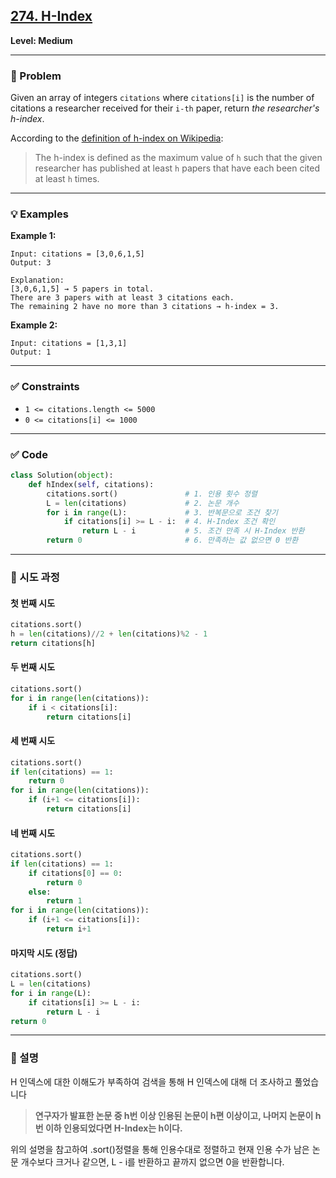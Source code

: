 ## [274. H-Index](https://leetcode.com/problems/h-index/?envType=study-plan-v2&envId=top-interview-150)

**Level: Medium**

---

### 📝 Problem

Given an array of integers `citations` where `citations[i]` is the number of citations a researcher received for their `i-th` paper, return *the researcher's h-index*.

According to the [definition of h-index on Wikipedia](https://en.wikipedia.org/wiki/H-index):
> The h-index is defined as the maximum value of `h` such that the given researcher has published at least `h` papers that have each been cited at least `h` times.

---

### 💡 Examples

**Example 1:**
```text
Input: citations = [3,0,6,1,5]
Output: 3

Explanation: 
[3,0,6,1,5] → 5 papers in total.
There are 3 papers with at least 3 citations each.
The remaining 2 have no more than 3 citations → h-index = 3.
```

**Example 2:**
```text
Input: citations = [1,3,1]
Output: 1
```

---

### ✅ Constraints
- `1 <= citations.length <= 5000`
- `0 <= citations[i] <= 1000`

---

### ✅ Code

```python
class Solution(object):
    def hIndex(self, citations):
        citations.sort()               # 1. 인용 횟수 정렬
        L = len(citations)             # 2. 논문 개수
        for i in range(L):             # 3. 반복문으로 조건 찾기
            if citations[i] >= L - i:  # 4. H-Index 조건 확인
                return L - i           # 5. 조건 만족 시 H-Index 반환
        return 0                       # 6. 만족하는 값 없으면 0 반환
```

---

### 🔁 시도 과정

#### 첫 번째 시도
```python
citations.sort()
h = len(citations)//2 + len(citations)%2 - 1
return citations[h]
```

#### 두 번째 시도
```python
citations.sort()
for i in range(len(citations)):
    if i < citations[i]:
        return citations[i]
```

#### 세 번째 시도
```python
citations.sort()
if len(citations) == 1:
    return 0
for i in range(len(citations)):
    if (i+1 <= citations[i]):
        return citations[i]
```

#### 네 번째 시도
```python
citations.sort()
if len(citations) == 1:
    if citations[0] == 0:
        return 0
    else:
        return 1
for i in range(len(citations)):
    if (i+1 <= citations[i]):
        return i+1
```

#### 마지막 시도 (정답)
```python
citations.sort()
L = len(citations)
for i in range(L):
    if citations[i] >= L - i:
        return L - i
return 0
```

---

### 📌 설명

H 인덱스에 대한 이해도가 부족하여 검색을 통해 H 인덱스에 대해 더 조사하고 풀었습니다

> **연구자가 발표한 논문 중 h번 이상 인용된 논문이 h편 이상이고, 나머지 논문이 h번 이하 인용되었다면 H-Index는 h이다.**

위의 설명을 참고하여 .sort()정렬을 통해 인용수대로 정렬하고 현재 인용 수가 남은 논문 개수보다 크거나 같으면, L - i를 반환하고 끝까지 없으면 0을 반환합니다.
